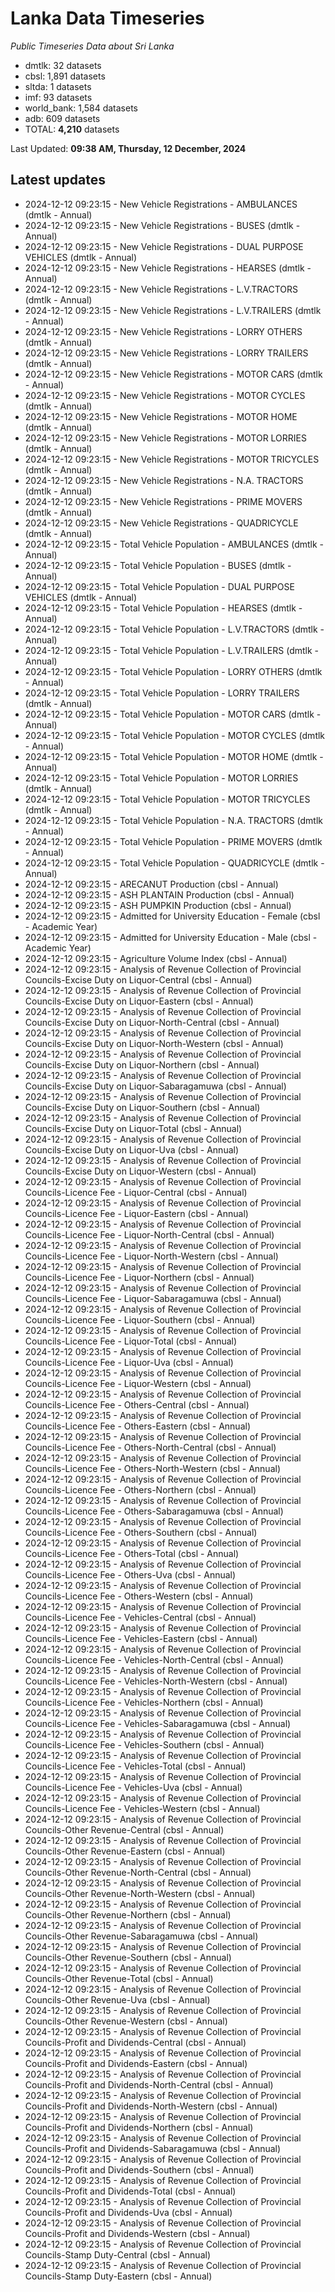 # Lanka Data Timeseries
*Public Timeseries Data about Sri Lanka*

* dmtlk: 32 datasets
* cbsl: 1,891 datasets
* sltda: 1 datasets
* imf: 93 datasets
* world_bank: 1,584 datasets
* adb: 609 datasets
* TOTAL: **4,210** datasets

Last Updated: **09:38 AM, Thursday, 12 December, 2024**

## Latest updates

* 2024-12-12 09:23:15 - New Vehicle Registrations - AMBULANCES (dmtlk - Annual)
* 2024-12-12 09:23:15 - New Vehicle Registrations - BUSES (dmtlk - Annual)
* 2024-12-12 09:23:15 - New Vehicle Registrations - DUAL PURPOSE VEHICLES (dmtlk - Annual)
* 2024-12-12 09:23:15 - New Vehicle Registrations - HEARSES (dmtlk - Annual)
* 2024-12-12 09:23:15 - New Vehicle Registrations - L.V.TRACTORS (dmtlk - Annual)
* 2024-12-12 09:23:15 - New Vehicle Registrations - L.V.TRAILERS (dmtlk - Annual)
* 2024-12-12 09:23:15 - New Vehicle Registrations - LORRY OTHERS (dmtlk - Annual)
* 2024-12-12 09:23:15 - New Vehicle Registrations - LORRY TRAILERS (dmtlk - Annual)
* 2024-12-12 09:23:15 - New Vehicle Registrations - MOTOR CARS (dmtlk - Annual)
* 2024-12-12 09:23:15 - New Vehicle Registrations - MOTOR CYCLES (dmtlk - Annual)
* 2024-12-12 09:23:15 - New Vehicle Registrations - MOTOR HOME (dmtlk - Annual)
* 2024-12-12 09:23:15 - New Vehicle Registrations - MOTOR LORRIES (dmtlk - Annual)
* 2024-12-12 09:23:15 - New Vehicle Registrations - MOTOR TRICYCLES (dmtlk - Annual)
* 2024-12-12 09:23:15 - New Vehicle Registrations - N.A. TRACTORS (dmtlk - Annual)
* 2024-12-12 09:23:15 - New Vehicle Registrations - PRIME MOVERS (dmtlk - Annual)
* 2024-12-12 09:23:15 - New Vehicle Registrations - QUADRICYCLE (dmtlk - Annual)
* 2024-12-12 09:23:15 - Total Vehicle Population - AMBULANCES (dmtlk - Annual)
* 2024-12-12 09:23:15 - Total Vehicle Population - BUSES (dmtlk - Annual)
* 2024-12-12 09:23:15 - Total Vehicle Population - DUAL PURPOSE VEHICLES (dmtlk - Annual)
* 2024-12-12 09:23:15 - Total Vehicle Population - HEARSES (dmtlk - Annual)
* 2024-12-12 09:23:15 - Total Vehicle Population - L.V.TRACTORS (dmtlk - Annual)
* 2024-12-12 09:23:15 - Total Vehicle Population - L.V.TRAILERS (dmtlk - Annual)
* 2024-12-12 09:23:15 - Total Vehicle Population - LORRY OTHERS (dmtlk - Annual)
* 2024-12-12 09:23:15 - Total Vehicle Population - LORRY TRAILERS (dmtlk - Annual)
* 2024-12-12 09:23:15 - Total Vehicle Population - MOTOR CARS (dmtlk - Annual)
* 2024-12-12 09:23:15 - Total Vehicle Population - MOTOR CYCLES (dmtlk - Annual)
* 2024-12-12 09:23:15 - Total Vehicle Population - MOTOR HOME (dmtlk - Annual)
* 2024-12-12 09:23:15 - Total Vehicle Population - MOTOR LORRIES (dmtlk - Annual)
* 2024-12-12 09:23:15 - Total Vehicle Population - MOTOR TRICYCLES (dmtlk - Annual)
* 2024-12-12 09:23:15 - Total Vehicle Population - N.A. TRACTORS (dmtlk - Annual)
* 2024-12-12 09:23:15 - Total Vehicle Population - PRIME MOVERS (dmtlk - Annual)
* 2024-12-12 09:23:15 - Total Vehicle Population - QUADRICYCLE (dmtlk - Annual)
* 2024-12-12 09:23:15 - ARECANUT Production (cbsl - Annual)
* 2024-12-12 09:23:15 - ASH PLANTAIN Production (cbsl - Annual)
* 2024-12-12 09:23:15 - ASH PUMPKIN Production (cbsl - Annual)
* 2024-12-12 09:23:15 - Admitted for University Education - Female (cbsl - Academic Year)
* 2024-12-12 09:23:15 - Admitted for University Education - Male (cbsl - Academic Year)
* 2024-12-12 09:23:15 - Agriculture Volume Index (cbsl - Annual)
* 2024-12-12 09:23:15 - Analysis of Revenue Collection of Provincial Councils-Excise Duty on Liquor-Central (cbsl - Annual)
* 2024-12-12 09:23:15 - Analysis of Revenue Collection of Provincial Councils-Excise Duty on Liquor-Eastern (cbsl - Annual)
* 2024-12-12 09:23:15 - Analysis of Revenue Collection of Provincial Councils-Excise Duty on Liquor-North-Central (cbsl - Annual)
* 2024-12-12 09:23:15 - Analysis of Revenue Collection of Provincial Councils-Excise Duty on Liquor-North-Western (cbsl - Annual)
* 2024-12-12 09:23:15 - Analysis of Revenue Collection of Provincial Councils-Excise Duty on Liquor-Northern (cbsl - Annual)
* 2024-12-12 09:23:15 - Analysis of Revenue Collection of Provincial Councils-Excise Duty on Liquor-Sabaragamuwa (cbsl - Annual)
* 2024-12-12 09:23:15 - Analysis of Revenue Collection of Provincial Councils-Excise Duty on Liquor-Southern (cbsl - Annual)
* 2024-12-12 09:23:15 - Analysis of Revenue Collection of Provincial Councils-Excise Duty on Liquor-Total (cbsl - Annual)
* 2024-12-12 09:23:15 - Analysis of Revenue Collection of Provincial Councils-Excise Duty on Liquor-Uva (cbsl - Annual)
* 2024-12-12 09:23:15 - Analysis of Revenue Collection of Provincial Councils-Excise Duty on Liquor-Western (cbsl - Annual)
* 2024-12-12 09:23:15 - Analysis of Revenue Collection of Provincial Councils-Licence Fee - Liquor-Central (cbsl - Annual)
* 2024-12-12 09:23:15 - Analysis of Revenue Collection of Provincial Councils-Licence Fee - Liquor-Eastern (cbsl - Annual)
* 2024-12-12 09:23:15 - Analysis of Revenue Collection of Provincial Councils-Licence Fee - Liquor-North-Central (cbsl - Annual)
* 2024-12-12 09:23:15 - Analysis of Revenue Collection of Provincial Councils-Licence Fee - Liquor-North-Western (cbsl - Annual)
* 2024-12-12 09:23:15 - Analysis of Revenue Collection of Provincial Councils-Licence Fee - Liquor-Northern (cbsl - Annual)
* 2024-12-12 09:23:15 - Analysis of Revenue Collection of Provincial Councils-Licence Fee - Liquor-Sabaragamuwa (cbsl - Annual)
* 2024-12-12 09:23:15 - Analysis of Revenue Collection of Provincial Councils-Licence Fee - Liquor-Southern (cbsl - Annual)
* 2024-12-12 09:23:15 - Analysis of Revenue Collection of Provincial Councils-Licence Fee - Liquor-Total (cbsl - Annual)
* 2024-12-12 09:23:15 - Analysis of Revenue Collection of Provincial Councils-Licence Fee - Liquor-Uva (cbsl - Annual)
* 2024-12-12 09:23:15 - Analysis of Revenue Collection of Provincial Councils-Licence Fee - Liquor-Western (cbsl - Annual)
* 2024-12-12 09:23:15 - Analysis of Revenue Collection of Provincial Councils-Licence Fee - Others-Central (cbsl - Annual)
* 2024-12-12 09:23:15 - Analysis of Revenue Collection of Provincial Councils-Licence Fee - Others-Eastern (cbsl - Annual)
* 2024-12-12 09:23:15 - Analysis of Revenue Collection of Provincial Councils-Licence Fee - Others-North-Central (cbsl - Annual)
* 2024-12-12 09:23:15 - Analysis of Revenue Collection of Provincial Councils-Licence Fee - Others-North-Western (cbsl - Annual)
* 2024-12-12 09:23:15 - Analysis of Revenue Collection of Provincial Councils-Licence Fee - Others-Northern (cbsl - Annual)
* 2024-12-12 09:23:15 - Analysis of Revenue Collection of Provincial Councils-Licence Fee - Others-Sabaragamuwa (cbsl - Annual)
* 2024-12-12 09:23:15 - Analysis of Revenue Collection of Provincial Councils-Licence Fee - Others-Southern (cbsl - Annual)
* 2024-12-12 09:23:15 - Analysis of Revenue Collection of Provincial Councils-Licence Fee - Others-Total (cbsl - Annual)
* 2024-12-12 09:23:15 - Analysis of Revenue Collection of Provincial Councils-Licence Fee - Others-Uva (cbsl - Annual)
* 2024-12-12 09:23:15 - Analysis of Revenue Collection of Provincial Councils-Licence Fee - Others-Western (cbsl - Annual)
* 2024-12-12 09:23:15 - Analysis of Revenue Collection of Provincial Councils-Licence Fee - Vehicles-Central (cbsl - Annual)
* 2024-12-12 09:23:15 - Analysis of Revenue Collection of Provincial Councils-Licence Fee - Vehicles-Eastern (cbsl - Annual)
* 2024-12-12 09:23:15 - Analysis of Revenue Collection of Provincial Councils-Licence Fee - Vehicles-North-Central (cbsl - Annual)
* 2024-12-12 09:23:15 - Analysis of Revenue Collection of Provincial Councils-Licence Fee - Vehicles-North-Western (cbsl - Annual)
* 2024-12-12 09:23:15 - Analysis of Revenue Collection of Provincial Councils-Licence Fee - Vehicles-Northern (cbsl - Annual)
* 2024-12-12 09:23:15 - Analysis of Revenue Collection of Provincial Councils-Licence Fee - Vehicles-Sabaragamuwa (cbsl - Annual)
* 2024-12-12 09:23:15 - Analysis of Revenue Collection of Provincial Councils-Licence Fee - Vehicles-Southern (cbsl - Annual)
* 2024-12-12 09:23:15 - Analysis of Revenue Collection of Provincial Councils-Licence Fee - Vehicles-Total (cbsl - Annual)
* 2024-12-12 09:23:15 - Analysis of Revenue Collection of Provincial Councils-Licence Fee - Vehicles-Uva (cbsl - Annual)
* 2024-12-12 09:23:15 - Analysis of Revenue Collection of Provincial Councils-Licence Fee - Vehicles-Western (cbsl - Annual)
* 2024-12-12 09:23:15 - Analysis of Revenue Collection of Provincial Councils-Other Revenue-Central (cbsl - Annual)
* 2024-12-12 09:23:15 - Analysis of Revenue Collection of Provincial Councils-Other Revenue-Eastern (cbsl - Annual)
* 2024-12-12 09:23:15 - Analysis of Revenue Collection of Provincial Councils-Other Revenue-North-Central (cbsl - Annual)
* 2024-12-12 09:23:15 - Analysis of Revenue Collection of Provincial Councils-Other Revenue-North-Western (cbsl - Annual)
* 2024-12-12 09:23:15 - Analysis of Revenue Collection of Provincial Councils-Other Revenue-Northern (cbsl - Annual)
* 2024-12-12 09:23:15 - Analysis of Revenue Collection of Provincial Councils-Other Revenue-Sabaragamuwa (cbsl - Annual)
* 2024-12-12 09:23:15 - Analysis of Revenue Collection of Provincial Councils-Other Revenue-Southern (cbsl - Annual)
* 2024-12-12 09:23:15 - Analysis of Revenue Collection of Provincial Councils-Other Revenue-Total (cbsl - Annual)
* 2024-12-12 09:23:15 - Analysis of Revenue Collection of Provincial Councils-Other Revenue-Uva (cbsl - Annual)
* 2024-12-12 09:23:15 - Analysis of Revenue Collection of Provincial Councils-Other Revenue-Western (cbsl - Annual)
* 2024-12-12 09:23:15 - Analysis of Revenue Collection of Provincial Councils-Profit and Dividends-Central (cbsl - Annual)
* 2024-12-12 09:23:15 - Analysis of Revenue Collection of Provincial Councils-Profit and Dividends-Eastern (cbsl - Annual)
* 2024-12-12 09:23:15 - Analysis of Revenue Collection of Provincial Councils-Profit and Dividends-North-Central (cbsl - Annual)
* 2024-12-12 09:23:15 - Analysis of Revenue Collection of Provincial Councils-Profit and Dividends-North-Western (cbsl - Annual)
* 2024-12-12 09:23:15 - Analysis of Revenue Collection of Provincial Councils-Profit and Dividends-Northern (cbsl - Annual)
* 2024-12-12 09:23:15 - Analysis of Revenue Collection of Provincial Councils-Profit and Dividends-Sabaragamuwa (cbsl - Annual)
* 2024-12-12 09:23:15 - Analysis of Revenue Collection of Provincial Councils-Profit and Dividends-Southern (cbsl - Annual)
* 2024-12-12 09:23:15 - Analysis of Revenue Collection of Provincial Councils-Profit and Dividends-Total (cbsl - Annual)
* 2024-12-12 09:23:15 - Analysis of Revenue Collection of Provincial Councils-Profit and Dividends-Uva (cbsl - Annual)
* 2024-12-12 09:23:15 - Analysis of Revenue Collection of Provincial Councils-Profit and Dividends-Western (cbsl - Annual)
* 2024-12-12 09:23:15 - Analysis of Revenue Collection of Provincial Councils-Stamp Duty-Central (cbsl - Annual)
* 2024-12-12 09:23:15 - Analysis of Revenue Collection of Provincial Councils-Stamp Duty-Eastern (cbsl - Annual)